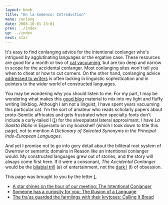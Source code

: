 ```yaml
---
layout: book
title: "En la komenco: Introduction"
menu: conlang
date: 2008-10-01 23:01
prev: ../index
up: ../index
next: star
---
```

It's easy to find conlanging advice for the intentional conlanger who's intrigued by agglutinating languages or the ergative case.  These resources are good for a month or two of [cat vacuuming](http://groups.google.com/group/rec.arts.sf.composition/msg/cf8078551f065a12), but are too deep and narrow in scope for the accidental conlanger.  Most conlanging sites won't tell you when to cheat or how to cut corners.  On the other hand, conlanging advice [addressed to writers](http://hollylisle.com/tm/create-a-language1.html) is often lacking in linguistic sophistication and in pointers to the wider world of constructed languages.

You may be wondering why you should listen to me.  For my part, I may be wondering what makes this [good blog](http://www.43folders.com/2008/08/19/good-blogs) material to mix into my light and fluffy writing linkblog.  Although I am not a linguist, I have spent years vacuuming this particular cat.  I'm the sort of amateur who reads scholarly papers about proto-Semitic affricates and gets frustrated when specialty fonts don't include a curly-tailed l (&#564;) for the alveopalatal lateral approximant.  I have *La Sankta Biblio* in Esperanto on my bookshelf (which I took down to title this page), not to mention *A Dictionary of Selected Synonyms in the Principal Indo-European Languages*.

And yet I promise not to go into gory detail about the biliteral root system of Dwerrow or semantic domains in Reason like an intentional conlanger would.  My constructed languages grew out of stories, and the story will always come first here.  If it were a consonant, *The Accidental Conlanger* would be the [bilabial trill](http://en.wikipedia.org/wiki/Bilabial_trill) (&#665;) of entertainment, not the [dark l](http://en.wikipedia.org/wiki/Dark_l) (&#619;) of obsession.

This page was brought to you by the letter [&#564;](http://en.wikipedia.org/wiki/Obsolete_and_nonstandard_symbols_in_the_International_Phonetic_Alphabet).

* [A star shines on the hour of our meeting: The Intentional Conlanger](star.html)
* [Someone has a curiosity for you: The Illusion of a Language](someone.html)
* [The fra'as guarded the farmlings with their krytoses: Calling It Bread](bread.html)